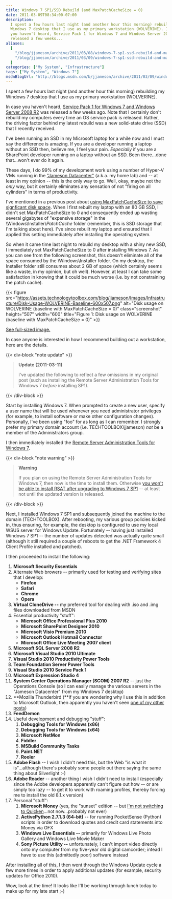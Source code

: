 ```yaml
---
title: Windows 7 SP1/SSD Rebuild (and MaxPatchCacheSize = 0)
date: 2011-03-09T08:34:00-07:00
description:
  I spent a few hours last night (and another hour this morning) rebuilding my
  Windows 7 desktop that I use as my primary workstation (WOLVERINE). In case
  you haven't heard, Service Pack 1 for Windows 7 and Windows Server 2008 R2 was
  released a few weeks...
aliases:
  [
    "/blog/jjameson/archive/2011/03/08/windows-7-sp1-ssd-rebuild-and-maxpatchcachesize-0.aspx",
    "/blog/jjameson/archive/2011/03/09/windows-7-sp1-ssd-rebuild-and-maxpatchcachesize-0.aspx",
  ]
categories: ["My System", "Infrastructure"]
tags: ["My System", "Windows 7"]
msdnBlogUrl: "http://blogs.msdn.com/b/jjameson/archive/2011/03/09/windows-7-sp1-ssd-rebuild-and-maxpatchcachesize-0.aspx"
---
```


I spent a few hours last night (and another hour this morning) rebuilding my
Windows 7 desktop that I use as my primary workstation (WOLVERINE).

In case you haven't heard,
[Service Pack 1 for Windows 7 and Windows Server 2008 R2](http://www.microsoft.com/downloads/en/details.aspx?FamilyID=c3202ce6-4056-4059-8a1b-3a9b77cdfdda)
was released a few weeks ago. Note that I certainly don't rebuild my computers
every time an OS service pack is released. Rather, the driving factor behind my
latest rebuild was a new solid-state drive (SSD) that I recently received.

I've been running an SSD in my Microsoft laptop for a while now and I must say
the difference is amazing. If you are a developer running a laptop without an
SSD then, believe me, I feel your pain. _Especially_ if you are a SharePoint
developer running on a laptop without an SSD. Been there...done that...won't
ever do it again.

These days, I do 99% of my development work using a number of Hyper-V VMs
running in the
["Jameson Datacenter"](/blog/jjameson/2009/09/14/the-jameson-datacenter) (a.k.a.
my home lab) and -- at least in my opinion -- this is the only way to go. Well,
okay, maybe not the _only_ way, but it certainly eliminates any sensation of not
"firing on all cylinders" in terms of productivity.

I've mentioned in a previous post about
[using MaxPatchCacheSize to save signficant disk space](/blog/jjameson/2010/04/30/save-significant-disk-space-by-setting-maxpatchcachesize-to-0).
When I first rebuilt my laptop with an 80 GB SSD, I didn't set MaxPatchCacheSize
to 0 and consequently ended up wasting several gigabytes of "expensive storage"
in the \Windows\Installer\\$PatchCache$ folder (remember, this is SSD storage
that I'm talking about here). I've since rebuilt my laptop and ensured that I
applied this setting immediately after installing the operating system.

So when it came time last night to rebuild my desktop with a shiny new SSD, I
immediately set MaxPatchCacheSize to 0 after installing Windows 7. As you can
see from the following screenshot, this doesn't eliminate all of the space
consumed by the \Windows\Installer folder. On my desktop, the Installer folder
still consumes about 2 GB of space (which certainly seems like a waste, in my
opinion, but oh well). However, at least I can take some satisfaction in knowing
that it could be much worse (i.e. by not constraining the patch cache).

{{< figure
src="https://assets.technologytoolbox.com/blog/jjameson/Images/Infrastructure/Disk-Usage-WOLVERINE-Baseline-600x507.png"
alt="Disk usage on WOLVERINE (baseline with MaxPatchCacheSize = 0)"
class="screenshot" height="507" width="600"
title="Figure 1: Disk usage on WOLVERINE (baseline with MaxPatchCacheSize = 0)" >}}

[See full-sized image.](https://assets.technologytoolbox.com/blog/jjameson/Images/Infrastructure/Disk-Usage-WOLVERINE-Baseline-927x784.png)

In case anyone is interested in how I recommend building out a workstation, here
are the details.

{{< div-block "note update" >}}

> **Update (2011-03-11)**
>
> I've updated the following to reflect a few omissions in my original post
> (such as installing the Remote Server Administration Tools for Windows 7
> _before_ installing SP1).

{{< /div-block >}}

Start by installing Windows 7. When prompted to create a new user, specify a
user name that will be used whenever you need administrator privileges (for
example, to install software or make other configuration changes). Personally,
I've been using "foo" for as long as I can remember. I strongly prefer my
primary domain account (i.e. TECHTOOLBOX\jjameson) _not_ be a member of the
Administrators group.

I then immediately installed the
[Remote Server Administration Tools for Windows 7](http://www.microsoft.com/downloads/en/details.aspx?FamilyID=7d2f6ad7-656b-4313-a005-4e344e43997d&displaylang=en).

{{< div-block "note warning" >}}

> **Warning**
>
> If you plan on using the Remote Server Administration Tools for Windows 7,
> then now is the time to install them. Otherwise
> [you won't be able to install RSAT after upgrading to Windows 7 SP1](/blog/jjameson/2011/03/11/before-you-install-windows-7-service-pack-1)
> -- at least not until the updated version is released.

{{< /div-block >}}

Next, I installed Windows 7 SP1 and subsequently joined the machine to the
domain (TECHTOOLBOX). After rebooting, my various group policies kicked in, thus
ensuring, for example, the desktop is configured to use my local WSUS server for
Windows Update. Fortunately -- having just installed Windows 7 SP1 -- the number
of updates detected was actually quite small (although it still required a
couple of reboots to get the .NET Framework 4 Client Profile installed and
patched).

I then proceeded to install the following:

1. **Microsoft Security Essentials**
1. Alternate Web browers -- primarily used for testing and verifying sites that
   I develop:
   - **Firefox**
   - **Safari**
   - **Chrome**
   - **Opera**
1. **Virtual CloneDrive --** my preferred tool for dealing with .iso and .img
   files downloaded from MSDN
1. Essential productivity "stuff":
   - **Microsoft Office Professional Plus 2010**
   - **Microsoft SharePoint Designer 2010**
   - **Microsoft Visio Premium 2010**
   - **Microsoft Outlook Hotmail Connector**
   - **Microsoft Office Live Meeting 2007 client**
1. **Microsoft SQL Server 2008 R2**
1. **Microsoft Visual Studio 2010 Ultimate**
1. **Visual Studio 2010 Productivity Power Tools**
1. **Team Foundation Server Power Tools**
1. **Visual Studio 2010 Service Pack 1**
1. **Microsoft Expression Studio 4**
1. **System Center Operations Manager (SCOM) 2007 R2** -- just the Operations
   Console (so I can easily manage the various servers in the "Jameson
   Datacenter" from my Windows 7 desktop)
1. **Mozilla Thunderbird (**if you are wondering why I use this in addition to
   Microsoft Outlook, then apparently you haven't seen
   [one of my other posts](/blog/jjameson/2010/04/26/outlook-2010-does-not-work-with-windows-server-2003-pop3-service))
1. **FeedDemon**
1. Useful development and debugging "stuff":
   1. **Debugging Tools for Windows (x86)**
   1. **Debugging Tools for Windows (x64)**
   1. **Microsoft NetMon**
   1. **Fiddler**
   1. **MSBuild Community Tasks**
   1. **Paint.NET**
   1. **Rooler**
1. **Adobe Flash** -- I wish I didn't need this, but the Web "is what it
   is"...although there's probably some people out there saying the same thing
   about Silverlight :-)
1. **Adobe Reader** -- another thing I wish I didn't need to install (especially
   since the Adobe developers apparently can't figure out how -- or are simply
   too lazy -- to get it to work with roaming profiles, thereby forcing me to
   install the old 8.1.x version)
1. Personal "stuff":
   1. **Microsoft Money** (yes, the "sunset" edition -- but
      [I'm not switching to Quicken](/blog/jjameson/2010/03/28/you-ll-have-to-pry-that-money-from-my-cold-dead-hands)...not
      now...probably not ever)
   1. **ActivePython 2.7.1.3 (64-bit)** -- for running PocketSense (Python)
      scripts in order to download quotes and credit card statements into Money
      via OFX
   1. **Windows Live Essentials --** primarily for Windows Live Photo Gallery
      and Windows Live Movie Maker
   1. **Sony Picture Utility --** unfortunately, I can't import video directly
      onto my computer from my five-year old digital camcorder; intead I have to
      use this (admittedly poor) software instead

After installing all of this, I then went through the Windows Update cycle a few
more times in order to apply additional updates (for example, security updates
for Office 2010).

Wow, look at the time! It looks like I'll be working through lunch today to make
up for my late start ;-)
